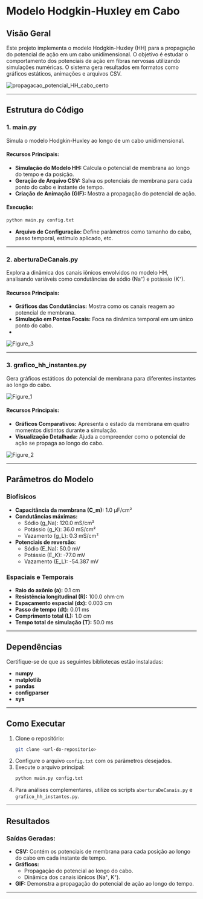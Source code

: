 # Modelo Hodgkin-Huxley em Cabo

## Visão Geral
Este projeto implementa o modelo Hodgkin-Huxley (HH) para a propagação do potencial de ação em um cabo unidimensional. O objetivo é estudar o comportamento dos potenciais de ação em fibras nervosas utilizando simulações numéricas. O sistema gera resultados em formatos como gráficos estáticos, animações e arquivos CSV.

![propagacao_potencial_HH_cabo_certo](https://github.com/user-attachments/assets/657c25e8-1e07-41f2-bb7b-228e9c201ddf)


---

## Estrutura do Código

### 1. **main.py**
Simula o modelo Hodgkin-Huxley ao longo de um cabo unidimensional.

#### Recursos Principais:
- **Simulação do Modelo HH:** Calcula o potencial de membrana ao longo do tempo e da posição.
- **Geração de Arquivo CSV:** Salva os potenciais de membrana para cada ponto do cabo e instante de tempo.
- **Criação de Animação (GIF):** Mostra a propagação do potencial de ação.

#### Execução:
```bash
python main.py config.txt
```
- **Arquivo de Configuração:** Define parâmetros como tamanho do cabo, passo temporal, estímulo aplicado, etc.

---

### 2. **aberturaDeCanais.py**
Explora a dinâmica dos canais iônicos envolvidos no modelo HH, analisando variáveis como condutâncias de sódio (Na⁺) e potássio (K⁺).

#### Recursos Principais:
- **Gráficos das Condutâncias:** Mostra como os canais reagem ao potencial de membrana.
- **Simulação em Pontos Focais:** Foca na dinâmica temporal em um único ponto do cabo.
- 
![Figure_3](https://github.com/user-attachments/assets/87f576ce-913b-4c70-b485-fa84177f5ef5)

---

### 3. **grafico_hh_instantes.py**
Gera gráficos estáticos do potencial de membrana para diferentes instantes ao longo do cabo.

![Figure_1](https://github.com/user-attachments/assets/dc3251a5-daab-41f7-b44e-e82cf25e7b27)

#### Recursos Principais:
- **Gráficos Comparativos:** Apresenta o estado da membrana em quatro momentos distintos durante a simulação.
- **Visualização Detalhada:** Ajuda a compreender como o potencial de ação se propaga ao longo do cabo.


![Figure_2](https://github.com/user-attachments/assets/f5723b1d-70bd-4efe-a79c-68e95c8c7aca)

---

## Parâmetros do Modelo

### Biofísicos
- **Capacitância da membrana (C_m):** 1.0 µF/cm²
- **Condutâncias máximas:**
  - Sódio (g_Na): 120.0 mS/cm²
  - Potássio (g_K): 36.0 mS/cm²
  - Vazamento (g_L): 0.3 mS/cm²
- **Potenciais de reversão:**
  - Sódio (E_Na): 50.0 mV
  - Potássio (E_K): -77.0 mV
  - Vazamento (E_L): -54.387 mV

### Espaciais e Temporais
- **Raio do axônio (a):** 0.1 cm
- **Resistência longitudinal (R):** 100.0 ohm·cm
- **Espaçamento espacial (dx):** 0.003 cm
- **Passo de tempo (dt):** 0.01 ms
- **Comprimento total (L):** 1.0 cm
- **Tempo total de simulação (T):** 50.0 ms

---

## Dependências
Certifique-se de que as seguintes bibliotecas estão instaladas:
- **numpy**
- **matplotlib**
- **pandas**
- **configparser**
- **sys**




---

## Como Executar
1. Clone o repositório:
   ```bash
   git clone <url-do-repositorio>
   ```
2. Configure o arquivo `config.txt` com os parâmetros desejados.
3. Execute o arquivo principal:
   ```bash
   python main.py config.txt
   ```
4. Para análises complementares, utilize os scripts `aberturaDeCanais.py` e `grafico_hh_instantes.py`.

---

## Resultados

### Saídas Geradas:
- **CSV:** Contém os potenciais de membrana para cada posição ao longo do cabo em cada instante de tempo.
- **Gráficos:**
  - Propagação do potencial ao longo do cabo.
  - Dinâmica dos canais iônicos (Na⁺, K⁺).
- **GIF:** Demonstra a propagação do potencial de ação ao longo do tempo.

---
